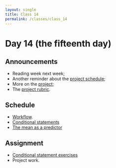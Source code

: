 ```yaml
---
layout: single
title: Class 14
permalink: /classes/class_14
---
```


# Day 14 (the fifteenth day)

## Announcements

* Reading week next week;
* Another reminder about the [project schedule](../project);
* More on the [project](../project);
* The [project rubric](../projects/rubric).

## Schedule

*   [Workflow](../projects/workflow).
*   [Conditional statements](../chapters/07/conditional_statements)
*   [The mean as a predictor](../chapters/08/mean_meaning)

## Assignment

*   [Conditional statement
    exercises](../chapters/exercises/conditional_statements_exercises)
*   Project work.
